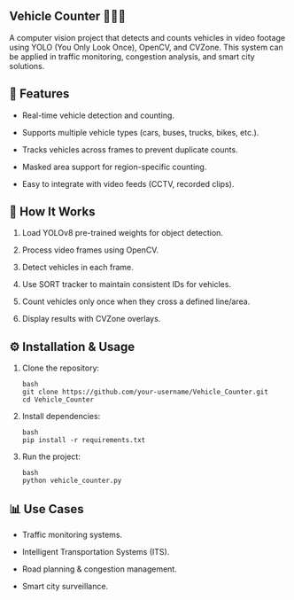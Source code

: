 
## Vehicle Counter 🚗🚌🚛

A computer vision project that detects and counts vehicles in video footage using YOLO (You Only Look Once), OpenCV, and CVZone. This system can be applied in traffic monitoring, congestion analysis, and smart city solutions.
## 📌 Features

- Real-time vehicle detection and counting.

- Supports multiple vehicle types (cars, buses, trucks, bikes, etc.).

- Tracks vehicles across frames to prevent duplicate counts.

- Masked area support for region-specific counting.

- Easy to integrate with video feeds (CCTV, recorded clips).
## 🚀 How It Works

1. Load YOLOv8 pre-trained weights for object detection.

2. Process video frames using OpenCV.

3. Detect vehicles in each frame.

4. Use SORT tracker to maintain consistent IDs for vehicles.

5. Count vehicles only once when they cross a defined line/area.

6. Display results with CVZone overlays.
## ⚙️ Installation & Usage

1. Clone the repository:
    ```
    bash
    git clone https://github.com/your-username/Vehicle_Counter.git
    cd Vehicle_Counter
    ```

2. Install dependencies:
    ```
    bash
    pip install -r requirements.txt
    ```

3. Run the project:
    ```
    bash
    python vehicle_counter.py
    ```
## 📊 Use Cases

- Traffic monitoring systems.

- Intelligent Transportation Systems (ITS).

- Road planning & congestion management.

- Smart city surveillance.
